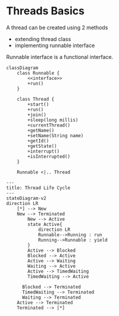 # Threads Basics

A thread can be created using 2 methods
 - extending thread class
 - implementing runnable interface

Runnable interface is a functional interface.
```mermaid
classDiagram
    class Runnable {
        <<interface>>
        +run()
    }

    class Thread {
        +start()
        +run()
        +join()
        +sleep(long millis)
        +currentThread()
        +getName()
        +setName(String name)
        +getId()
        +getState()
        +interrupt()
        +isInterrupted()
    }

    Runnable <|.. Thread

```


``` mermaid
---
title: Thread Life Cycle
---
stateDiagram-v2
direction LR
    [*] --> New
    New --> Terminated
		New --> Active
		state Active{
			direction LR
			Runnable-->Running : run
			Running-->Runnable : yield
		}
		Active --> Blocked
		Blocked --> Active
		Active --> Waiting
		Waiting --> Active
		Active --> TimedWaiting
		TimedWaiting --> Active
	  
	  Blocked --> Terminated
	  TimedWaiting --> Terminated
	  Waiting --> Terminated
    Active --> Terminated
    Terminated --> [*]

```